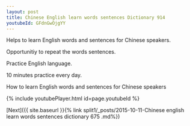 ```yaml
---
layout: post
title: Chinese English learn words sentences Dictionary 914 
youtubeId: GFdnGwOjgYY
---
```

 
 
Helps to learn English words and sentences for Chinese speakers.

Opportunitiy to repeat the words sentences. 

Practice English language. 
 
10 minutes practice every day. 
 
How to learn English words and sentences for Chinese speakers 
 
{% include youtubePlayer.html id=page.youtubeId %}
 
 
[Next]({{ site.baseurl }}{% link  split1/_posts/2015-10-11-Chinese english learn words sentences dictionary 675 .md%})
 
